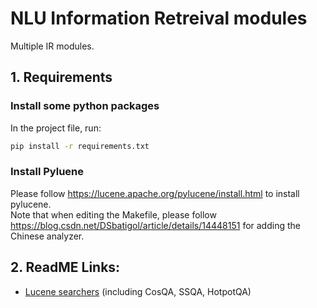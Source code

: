 # NLU Information Retreival modules
Multiple IR modules.

## 1. Requirements
### Install some python packages
In the project file, run:
```bash
pip install -r requirements.txt
```
### Install Pyluene
Please follow https://lucene.apache.org/pylucene/install.html to install pylucene.  
Note that when editing the Makefile, please follow https://blog.csdn.net/DSbatigol/article/details/14448151 for adding the Chinese analyzer.


## 2. ReadME Links:
- [Lucene searchers](nlu_IR/lucene_search) (including CosQA, SSQA, HotpotQA)